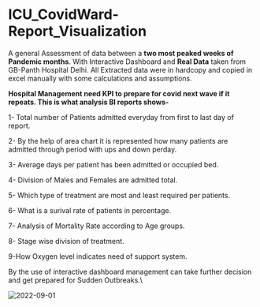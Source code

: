# ICU_CovidWard-Report_Visualization
A general Assessment of data between a **two most peaked weeks of Pandemic months**. With Interactive Dashboard and **Real Data** taken from GB-Panth Hospital Delhi. All Extracted data were in hardcopy and copied in excel manually with some calculations and assumptions.

**Hospital Management need KPI to prepare for covid next wave if it repeats. This is what analysis BI reports shows-**

1- Total number of Patients admitted everyday from first to last day of report.

2- By the help of area chart it is represented how many patients are admitted through period with ups and down perday.

3- Average days per patient has been admitted or occupied bed.

4- Division of Males and Females are admitted total.

5- Which type of treatment are most and least required per patients.

6- What is a surival rate of patients in percentage.

7- Analysis of Mortality Rate according to Age groups.

8- Stage wise division of treatment.

9-How Oxygen level indicates need of support system.


By the use of interactive dashboard management can take further decision and get prepared for Sudden Outbreaks.\





![2022-09-01](https://user-images.githubusercontent.com/112419088/194708951-376e7fe6-8a37-4087-9d9c-fee4ed67893f.png)
